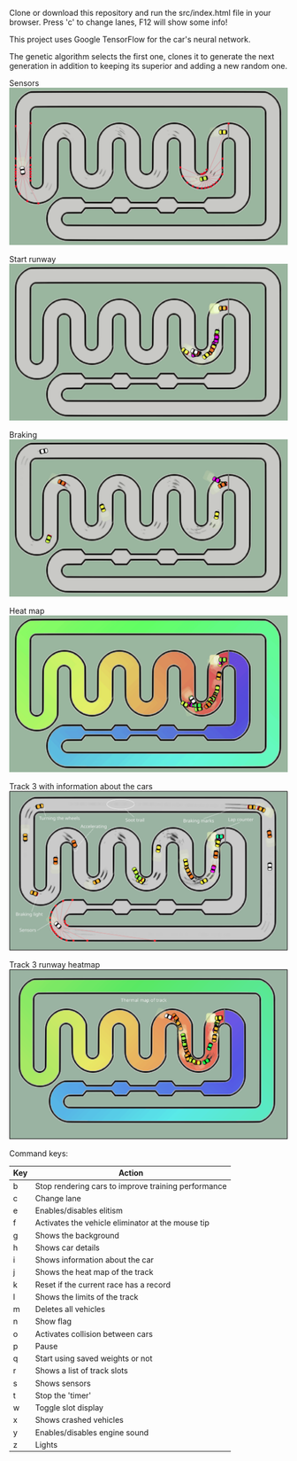 Clone or download this repository and run the src/index.html file in your browser.
Press 'c' to change lanes, F12 will show some info!

This project uses Google TensorFlow for the car's neural network.

The genetic algorithm selects the first one, clones it to generate the next generation in addition to keeping its superior and adding a new random one.

Sensors
![Alt Text](src/assets/p3-sensor.gif)

Start runway
![Alt Text](src/assets/p3-start.gif)

Braking
![Alt Text](src/assets/p3-braking.gif)

Heat map
![Alt Text](src/assets/p3-heatmap.gif)

Track 3 with information about the cars
![Alt text](src/assets/p3-infocar.png?raw=true "track print")

Track 3 runway heatmap
![Alt text](src/assets/p3-thermalmap.png?raw=true "track print")

Command keys:

Key | Action
----|-----------------
b   | Stop rendering cars to improve training performance
c   | Change lane
e   | Enables/disables elitism
f   | Activates the vehicle eliminator at the mouse tip
g   | Shows the background
h   | Shows car details
i   | Shows information about the car
j   | Shows the heat map of the track
k   | Reset if the current race has a record
l   | Shows the limits of the track
m   | Deletes all vehicles
n   | Show flag
o   | Activates collision between cars
p   | Pause
q   | Start using saved weights or not
r   | Shows a list of track slots
s   | Shows sensors
t   | Stop the 'timer'
w   | Toggle slot display
x   | Shows crashed vehicles
y   | Enables/disables engine sound
z   | Lights